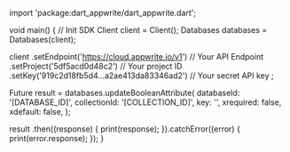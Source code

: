 import 'package:dart_appwrite/dart_appwrite.dart';

void main() { // Init SDK
  Client client = Client();
  Databases databases = Databases(client);

  client
    .setEndpoint('https://cloud.appwrite.io/v1') // Your API Endpoint
    .setProject('5df5acd0d48c2') // Your project ID
    .setKey('919c2d18fb5d4...a2ae413da83346ad2') // Your secret API key
  ;

  Future result = databases.updateBooleanAttribute(
    databaseId: '[DATABASE_ID]',
    collectionId: '[COLLECTION_ID]',
    key: '',
    xrequired: false,
    xdefault: false,
  );

  result
    .then((response) {
      print(response);
    }).catchError((error) {
      print(error.response);
  });
}